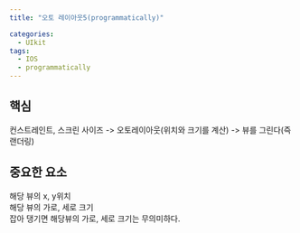 ```yaml
---
title: "오토 레이아웃5(programmatically)"

categories:
  - UIkit
tags:
  - IOS
  - programmatically
---
```

## 핵심
컨스트레인트, 스크린 사이즈 -> 오토레이아웃(위치와 크기를 계산) -> 뷰를 그린다(즉 랜더링)  

## 중요한 요소
해당 뷰의 x, y위치  
해당 뷰의 가로, 세로 크기  
잡아 댕기면 해당뷰의 가로, 세로 크기는 무의미하다.